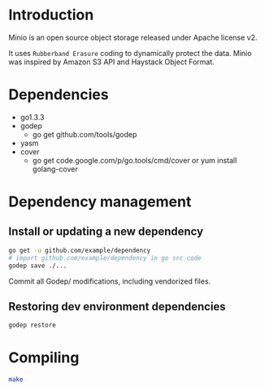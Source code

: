 Introduction
============
Minio is an open source object storage released under Apache license v2.

It uses ``Rubberband Erasure`` coding to dynamically protect the data.
Minio was inspired by Amazon S3 API and Haystack Object Format.

Dependencies
============
* go1.3.3
* godep
  * go get github.com/tools/godep
* yasm
* cover
  * go get code.google.com/p/go.tools/cmd/cover or yum install golang-cover

Dependency management
=====================

Install or updating a new dependency
------------------------------------
```sh
go get -u github.com/example/dependency
# import github.com/example/dependency in go src code
godep save ./...
```

Commit all Godep/ modifications, including vendorized files.

Restoring dev environment dependencies
--------------------------------------
```sh
godep restore
```


Compiling
=========
```sh
make
```
